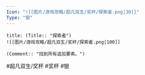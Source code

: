 ```yaml
---
Icon: "![[图片/游戏攻略/超凡双生/奖杯/探索者.png|30]]"
Type: "银"
---
```

```ad-common-silver-trophy
title: (Title:: "探索者")
![[图片/游戏攻略/超凡双生/奖杯/探索者.png|100]]

(Comment:: "找到所有追加要素。")
```

#超凡双生/奖杯 #奖杯 #银
